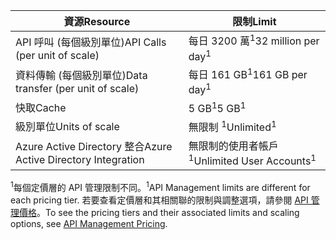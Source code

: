 | <span data-ttu-id="d7eb1-101">資源</span><span class="sxs-lookup"><span data-stu-id="d7eb1-101">Resource</span></span> | <span data-ttu-id="d7eb1-102">限制</span><span class="sxs-lookup"><span data-stu-id="d7eb1-102">Limit</span></span> |
| --- | --- |
| <span data-ttu-id="d7eb1-103">API 呼叫 (每個級別單位)</span><span class="sxs-lookup"><span data-stu-id="d7eb1-103">API Calls (per unit of scale)</span></span> |<span data-ttu-id="d7eb1-104">每日 3200 萬<sup>1</sup></span><span class="sxs-lookup"><span data-stu-id="d7eb1-104">32 million per day<sup>1</sup></span></span> |
| <span data-ttu-id="d7eb1-105">資料傳輸 (每個級別單位)</span><span class="sxs-lookup"><span data-stu-id="d7eb1-105">Data transfer (per unit of scale)</span></span> |<span data-ttu-id="d7eb1-106">每日 161 GB<sup>1</sup></span><span class="sxs-lookup"><span data-stu-id="d7eb1-106">161 GB per day<sup>1</sup></span></span> |
| <span data-ttu-id="d7eb1-107">快取</span><span class="sxs-lookup"><span data-stu-id="d7eb1-107">Cache</span></span> |<span data-ttu-id="d7eb1-108">5 GB<sup>1</sup></span><span class="sxs-lookup"><span data-stu-id="d7eb1-108">5 GB<sup>1</sup></span></span> |
| <span data-ttu-id="d7eb1-109">級別單位</span><span class="sxs-lookup"><span data-stu-id="d7eb1-109">Units of scale</span></span> |<span data-ttu-id="d7eb1-110">無限制 <sup>1</sup></span><span class="sxs-lookup"><span data-stu-id="d7eb1-110">Unlimited<sup>1</sup></span></span> |
| <span data-ttu-id="d7eb1-111">Azure Active Directory 整合</span><span class="sxs-lookup"><span data-stu-id="d7eb1-111">Azure Active Directory Integration</span></span> |<span data-ttu-id="d7eb1-112">無限制的使用者帳戶<sup>1</sup></span><span class="sxs-lookup"><span data-stu-id="d7eb1-112">Unlimited User Accounts<sup>1</sup></span></span> |

<span data-ttu-id="d7eb1-113"><sup>1</sup>每個定價層的 API 管理限制不同。</span><span class="sxs-lookup"><span data-stu-id="d7eb1-113"><sup>1</sup>API Management limits are different for each pricing tier.</span></span> <span data-ttu-id="d7eb1-114">若要查看定價層和其相關聯的限制與調整選項，請參閱 [API 管理價格](https://azure.microsoft.com/pricing/details/api-management/)。</span><span class="sxs-lookup"><span data-stu-id="d7eb1-114">To see the pricing tiers and their associated limits and scaling options, see [API Management Pricing](https://azure.microsoft.com/pricing/details/api-management/).</span></span>


